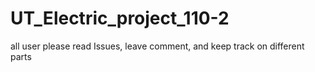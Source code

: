 # UT_Electric_project_110-2
all user please read Issues, leave comment, and keep track on different parts
